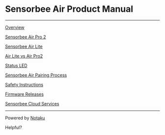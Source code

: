 # Sensorbee Air Product Manual



***

[Overview](overview.md)

[Sensorbee Air Pro 2](sensorbee-air-pro-2/)

[Sensorbee Air Lite](sensorbee-air-lite/)

[Air Lite vs Air Pro2](air-lite-vs-air-pro-2.md)

[Status LED](status-led.md)

[Sensorbee Air Pairing Process](sensorbee-air-pairing-process/)

[Safety Instructions](safety-instructions.md)

[Firmware Releases](firmware-release.md)

[Sensorbee Cloud Services](../sensorbee-cloud-services/)



***

Powered by [Notaku](https://notaku.so/)

Helpful?
